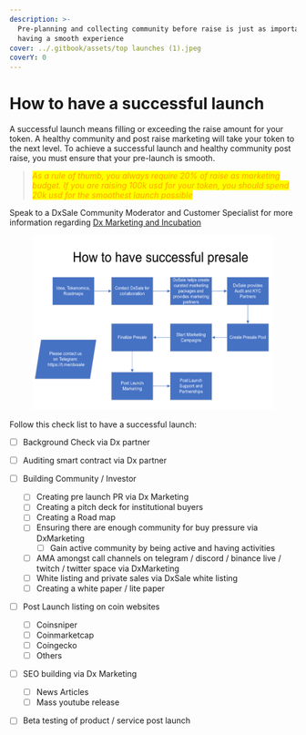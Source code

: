 ```yaml
---
description: >-
  Pre-planning and collecting community before raise is just as important as
  having a smooth experience
cover: ../.gitbook/assets/top launches (1).jpeg
coverY: 0
---
```


# How to have a successful launch

A successful launch means filling or exceeding the raise amount for your token. A healthy community and post raise marketing will take your token to the next level. To achieve a successful launch and healthy community post raise, you must ensure that your pre-launch is smooth.

> _<mark style="color:orange;">As a rule of thumb, you always require 20% of raise as marketing budget. If you are raising 100k usd for your token, you should spend 20k usd for the smoothest launch possible</mark>_

Speak to a DxSale Community Moderator and Customer Specialist for more information regarding [Dx Marketing and Incubation](dx-marketing-and-incubation.md)

<figure><img src="../.gitbook/assets/image (8).png" alt=""><figcaption></figcaption></figure>

Follow this check list to have a successful launch:

* [ ] Background Check via Dx partner
* [ ] Auditing smart contract via Dx partner
* [ ] Building Community / Investor&#x20;
  * [ ] Creating pre launch PR via Dx Marketing
  * [ ] Creating a pitch deck for institutional buyers
  * [ ] Creating a Road map
  * [ ] Ensuring there are enough community for buy pressure via DxMarketing
    * [ ] Gain active community by being active and having activities
  * [ ] AMA amongst call channels on telegram / discord / binance live / twitch / twitter space via DxMarketing
  * [ ] White listing and private sales via DxSale white listing
  * [ ] Creating a white paper / lite paper
* [ ] Post Launch listing on coin websites
  * [ ] Coinsniper
  * [ ] Coinmarketcap
  * [ ] Coingecko
  * [ ] Others
* [ ] SEO building via Dx Marketing
  * [ ] News Articles
  * [ ] Mass youtube release
* [ ] Beta testing of product / service post launch



